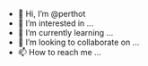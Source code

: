 - 👋 Hi, I’m @perthot
- 👀 I’m interested in ...
- 🌱 I’m currently learning ...
- 💞️ I’m looking to collaborate on ...
- 📫 How to reach me ...

<!---
perthot/perthot is a ✨ special ✨ repository because its `README.md` (this file) appears on your GitHub profile.
You can click the Preview link to take a look at your changes.
--->
